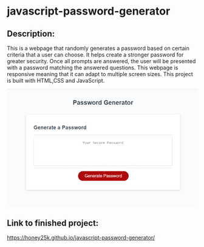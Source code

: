 # javascript-password-generator

## Description:
This is a webpage that randomly generates a password based on certain criteria that a user can choose. It helps create a stronger password for greater security. Once all prompts are answered, the user will be presented with a password matching the answered questions. This webpage is responsive meaning that it can adapt to multiple screen sizes.
This project is built with HTML,CSS and JavaScript.

![portfolio screenshot](/assets/images/screenshotpswd.png)

## Link to finished project:

https://honey25k.github.io/javascript-password-generator/



